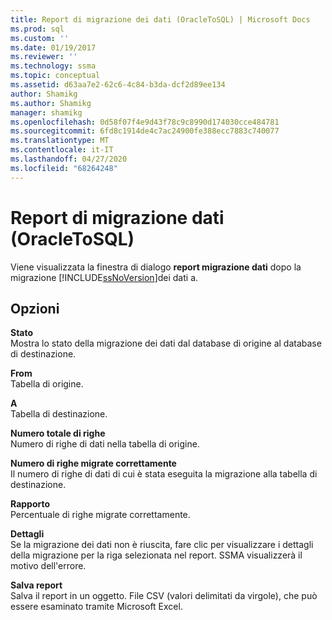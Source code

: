 ```yaml
---
title: Report di migrazione dei dati (OracleToSQL) | Microsoft Docs
ms.prod: sql
ms.custom: ''
ms.date: 01/19/2017
ms.reviewer: ''
ms.technology: ssma
ms.topic: conceptual
ms.assetid: d63aa7e2-62c6-4c84-b3da-dcf2d89ee134
author: Shamikg
ms.author: Shamikg
manager: shamikg
ms.openlocfilehash: 0d58f07f4e9d43f78c9c8990d174030cce484781
ms.sourcegitcommit: 6fd8c1914de4c7ac24900fe388ecc7883c740077
ms.translationtype: MT
ms.contentlocale: it-IT
ms.lasthandoff: 04/27/2020
ms.locfileid: "68264248"
---
```

# <a name="data-migration-report--oracletosql"></a>Report di migrazione dati (OracleToSQL)
Viene visualizzata la finestra di dialogo **report migrazione dati** dopo la migrazione [!INCLUDE[ssNoVersion](../../includes/ssnoversion-md.md)]dei dati a.  
  
## <a name="options"></a>Opzioni  
**Stato**  
Mostra lo stato della migrazione dei dati dal database di origine al database di destinazione.  
  
**From**  
Tabella di origine.  
  
**A**  
Tabella di destinazione.  
  
**Numero totale di righe**  
Numero di righe di dati nella tabella di origine.  
  
**Numero di righe migrate correttamente**  
Il numero di righe di dati di cui è stata eseguita la migrazione alla tabella di destinazione.  
  
**Rapporto**  
Percentuale di righe migrate correttamente.  
  
**Dettagli**  
Se la migrazione dei dati non è riuscita, fare clic per visualizzare i dettagli della migrazione per la riga selezionata nel report. SSMA visualizzerà il motivo dell'errore.  
  
**Salva report**  
Salva il report in un oggetto. File CSV (valori delimitati da virgole), che può essere esaminato tramite Microsoft Excel.  
  

